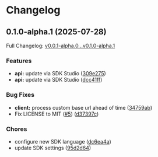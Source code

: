# Changelog

## 0.1.0-alpha.1 (2025-07-28)

Full Changelog: [v0.0.1-alpha.0...v0.1.0-alpha.1](https://github.com/llamastack/llama-stack-client-go/compare/v0.0.1-alpha.0...v0.1.0-alpha.1)

### Features

* **api:** update via SDK Studio ([309e275](https://github.com/llamastack/llama-stack-client-go/commit/309e2756b27dd666c6b46599340936fea8f8db09))
* **api:** update via SDK Studio ([dcc41ff](https://github.com/llamastack/llama-stack-client-go/commit/dcc41ffcbdec14a476985db477ce85e205e598ba))


### Bug Fixes

* **client:** process custom base url ahead of time ([34759ab](https://github.com/llamastack/llama-stack-client-go/commit/34759ab215115e3603963256d9b9526a260f44d4))
* Fix LICENSE to MIT ([#5](https://github.com/llamastack/llama-stack-client-go/issues/5)) ([d37397c](https://github.com/llamastack/llama-stack-client-go/commit/d37397ce499dddeb925b3469296efe8ae578b5ff))


### Chores

* configure new SDK language ([dc6ea4a](https://github.com/llamastack/llama-stack-client-go/commit/dc6ea4a0e9dcf92a9615bb736e2665e332f34e04))
* update SDK settings ([95d2d64](https://github.com/llamastack/llama-stack-client-go/commit/95d2d649fd287ab4c4bf325bb9f325e3e062c4d3))
